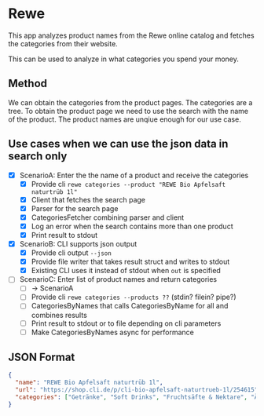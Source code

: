 # Rewe

This app analyzes product names from the Rewe online catalog and fetches the categories from their website.

This can be used to analyze in what categories you spend your money.

## Method

We can obtain the categories from the product pages. 
The categories are a tree. 
To obtain the product page we need to use the search with the name of the product.
The product names are unqiue enough for our use case.

## Use cases when we can use the json data in search only

- [X] ScenarioA: Enter the the name of a product and receive the categories
    - [X] Provide cli `rewe categories --product "REWE Bio Apfelsaft naturtrüb 1l"`
    - [X] Client that fetches the search page
    - [X] Parser for the search page
    - [X] CategoriesFetcher combining parser and client
    - [X] Log an error when the search contains more than one product
    - [X] Print result to stdout

- [X] ScenarioB: CLI supports json output
    - [X] Provide cli output `--json`
    - [X] Provide file writer that takes result  struct and writes to stdout
    - [X] Existing CLI uses it instead of stdout when `out` is specified
    
- [ ] ScenarioC: Enter list of product names and return categories
    - [ ] -> ScenarioA
    - [ ] Provide cli `rewe categories --products ??` (stdin? filein? pipe?)
    - [ ] CategoriesByNames that calls CategoriesByName for all and combines results
    - [ ] Print result to stdout or to file depending on cli parameters
    - [ ] Make CategoriesByNames async for performance

## JSON Format

```json
{
  "name": "REWE Bio Apfelsaft naturtrüb 1l",
  "url": "https://shop.cli.de/p/cli-bio-apfelsaft-naturtrueb-1l/254615",
  "categories": ["Getränke", "Soft Drinks", "Fruchtsäfte & Nektare", "Äpfel"]
}
```
